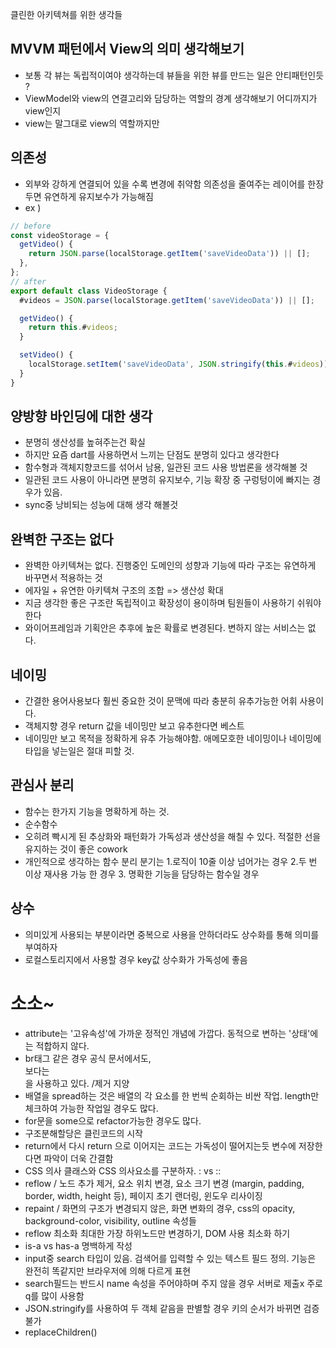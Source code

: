 클린한 아키텍쳐를 위한 생각들

## MVVM 패턴에서 View의 의미 생각해보기

- 보통 각 뷰는 독립적이여야 생각하는데 뷰들을 위한 뷰를 만드는 일은 안티패턴인듯 ?
- ViewModel와 view의 연결고리와 담당하는 역할의 경계 생각해보기 어디까지가 view인지
- view는 말그대로 view의 역할까지만

## 의존성

- 외부와 강하게 연결되어 있을 수록 변경에 취약함 의존성을 줄여주는 레이어를 한장두면 유연하게 유지보수가 가능해짐
- ex )

```javascript
// before
const videoStorage = {
  getVideo() {
    return JSON.parse(localStorage.getItem('saveVideoData')) || [];
  },
};
// after
export default class VideoStorage {
  #videos = JSON.parse(localStorage.getItem('saveVideoData')) || [];

  getVideo() {
    return this.#videos;
  }

  setVideo() {
    localStorage.setItem('saveVideoData', JSON.stringify(this.#videos));
  }
}
```

## 양방향 바인딩에 대한 생각

- 분명히 생산성를 높혀주는건 확실
- 하지만 요즘 dart를 사용하면서 느끼는 단점도 분명히 있다고 생각한다
- 함수형과 객체지향코드를 섞어서 남용, 일관된 코드 사용 방법론을 생각해볼 것
- 일관된 코드 사용이 아니라면 분명히 유지보수, 기능 확장 중 구렁텅이에 빠지는 경우가 있음.
- sync중 낭비되는 성능에 대해 생각 해볼것

## 완벽한 구조는 없다

- 완벽한 아키텍쳐는 없다. 진행중인 도메인의 성향과 기능에 따라 구조는 유연하게 바꾸면서 적용하는 것
- 에자일 + 유연한 아키텍쳐 구조의 조합 => 생산성 확대
- 지금 생각한 좋은 구조란 독립적이고 확장성이 용이하며 팀원들이 사용하기 쉬워야 한다
- 와이어프레임과 기획안은 추후에 높은 확률로 변경된다. 변하지 않는 서비스는 없다.

## 네이밍

- 간결한 용어사용보다 훨씬 중요한 것이 문맥에 따라 충분히 유추가능한 어휘 사용이다.
- 객체지향 경우 return 값을 네이밍만 보고 유추한다면 베스트
- 네이밍만 보고 목적을 정확하게 유추 가능해야함. 애메모호한 네이밍이나 네이밍에 타입을 넣는일은 절대 피할 것.

## 관심사 분리

- 함수는 한가지 기능을 명확하게 하는 것.
- 순수함수
- 오히려 빡시게 된 추상화와 패턴화가 가독성과 생산성을 해칠 수 있다. 적절한 선을 유지하는 것이 좋은 cowork
- 개인적으로 생각하는 함수 분리 분기는 1.로직이 10줄 이상 넘어가는 경우 2.두 번 이상 재사용 가능 한 경우 3. 명확한 기능을 담당하는 함수일 경우

## 상수

- 의미있게 사용되는 부분이라면 중복으로 사용을 안하더라도 상수화를 통해 의미를 부여하자
- 로컬스토리지에서 사용할 경우 key값 상수화가 가독성에 좋음

# 소소~

- attribute는 '고유속성'에 가까운 정적인 개념에 가깝다. 동적으로 변하는 '상태'에는 적합하지 않다.
- br태그 같은 경우 공식 문서에서도, <br />보다는 <br>을 사용하고 있다. /제거 지양
- 배열을 spread하는 것은 배열의 각 요소를 한 번씩 순회하는 비싼 작업. length만 체크하여 가능한 작업일 경우도 많다.
- for문을 some으로 refactor가능한 경우도 많다.
- 구조분해할당은 클린코드의 시작
- return에서 다시 return 으로 이어지는 코드는 가독성이 떨어지는듯 변수에 저장한다면 파악이 더욱 간결함
- CSS 의사 클래스와 CSS 의사요소를 구분하자. : vs ::
- reflow / 노드 추가 제거, 요소 위치 변경, 요소 크기 변경 (margin, padding, border, width, height 등), 페이지 초기 랜더링, 윈도우 리사이징
- repaint / 화면의 구조가 변경되지 않은, 화면 변화의 경우, css의 opacity, background-color, visibility, outline 속성들
- reflow 최소화 최대한 가장 하위노드만 변경하기, DOM 사용 최소화 하기
- is-a vs has-a 명백하게 작성
- input중 search 타입이 있음. 검색어를 입력할 수 있는 텍스트 필드 정의. 기능은 완전히 똑같지만 브라우저에 의해 다르게 표현
- search필드는 반드시 name 속성을 주어야하며 주지 않을 경우 서버로 제출x 주로q를 많이 사용함
- JSON.stringify를 사용하여 두 객체 같음을 판별할 경우 키의 순서가 바뀌면 검증 불가
- replaceChildren()

